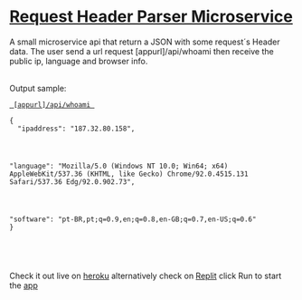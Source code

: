 
# [Request Header Parser Microservice](https://req-header-info-microservice.herokuapp.com/)

A small microservice api that return a JSON with some request´s Header data.
The user send a url request [appurl]/api/whoami then receive the public ip, language and browser info.
  <br/>
   <br/>
  <p>Output sample:</p>
  <p><a href="https://req-header-info-microservice.herokuapp.com/api/whoami"><code> [appurl]/api/whoami </code></a></p>
    <code><p>{
  "ipaddress": "187.32.80.158",</p>
  <p>"language": "Mozilla/5.0 (Windows NT 10.0; Win64; x64) AppleWebKit/537.36 (KHTML, like Gecko) Chrome/92.0.4515.131 Safari/537.36 Edg/92.0.902.73",</p>
  <p>"software": "pt-BR,pt;q=0.9,en;q=0.8,en-GB;q=0.7,en-US;q=0.6"
} </p> </code>  
    <p></p>
    <p></p> 
        <br/>
    <p>Check it out live on <a href="https://req-header-info-microservice.herokuapp.com" target="_blank">heroku</a> alternatively check on <a href="https://replit.com/@Horvatbarbosa/req-header-info-microservicee" target="_blank" >Replit</a> click  Run to start the <a href="https://req-header-info-microservice.horvatbarbosa.repl.co" target="_blank" >app</a> </p>